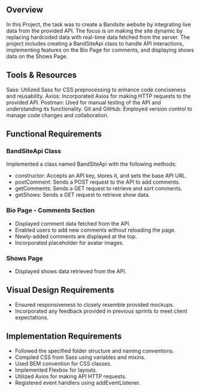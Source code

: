 ## Overview ##

In this Project, the task was to create a Bandsite website by integrating live data from the provided API. The focus is on making the site dynamic by replacing hardcoded data with real-time data fetched from the server. The project includes creating a BandSiteApi class to handle API interactions, implementing features on the Bio Page for comments, and displaying shows data on the Shows Page.

## Tools & Resources ##

Sass: Utilized Sass for CSS preprocessing to enhance code conciseness and reusability.
Axios: Incorporated Axios for making HTTP requests to the provided API.
Postman: Used for manual testing of the API and understanding its functionality.
Git and GitHub: Employed version control to manage code changes and collaboration.

## Functional Requirements ##

### BandSiteApi Class ###

Implemented a class named BandSiteApi with the following methods:

* constructor: Accepts an API key, stores it, and sets the base API URL.
* postComment: Sends a POST request to the API to add comments.
* getComments: Sends a GET request to retrieve and sort comments.
* getShows: Sends a GET request to retrieve show data.

### Bio Page - Comments Section ###

* Displayed comment data fetched from the API.
* Enabled users to add new comments without reloading the page.
* Newly-added comments are displayed at the top.
* Incorporated placeholder for avatar images.

### Shows Page ###
* Displayed shows data retrieved from the API.

## Visual Design Requirements ##

* Ensured responsiveness to closely resemble provided mockups.
* Incorporated any feedback provided in previous sprints to meet client expectations.

## Implementation Requirements ##

* Followed the specified folder structure and naming conventions.
* Compiled CSS from Sass using variables and mixins.
* Used BEM convention for CSS classes.
* Implemented Flexbox for layouts.
* Utilized Axios for making API HTTP requests.
* Registered event handlers using addEventListener.
